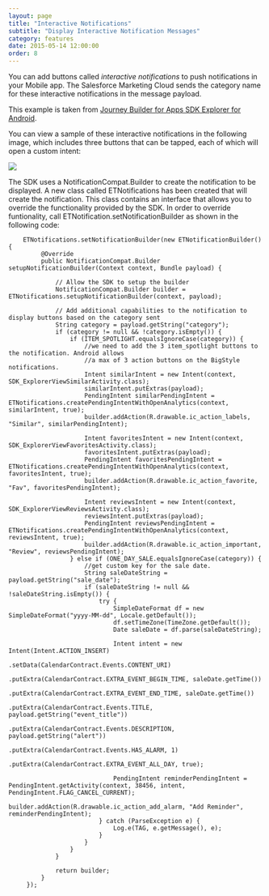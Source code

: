 ```yaml
---
layout: page
title: "Interactive Notifications"
subtitle: "Display Interactive Notification Messages"
category: features
date: 2015-05-14 12:00:00
order: 8
---
```

You can add buttons called *interactive notifications* to push notifications in your Mobile app. The Salesforce Marketing Cloud sends the category name for these interactive notifications in the message payload. 

This example is taken from <a href="https://github.com/ExactTarget/JB4A-SDK-Android/tree/master/JB4A-SDK-Explorer" target="_blank">Journey Builder for Apps SDK Explorer for Android</a>.

You can view a sample of these interactive notifications in the following image, which includes three buttons that can be tapped, each of which will open a custom intent:<br/>

<img class="img-responsive" src="{{ site.baseurl }}/assets/AndroidInteractiveNotification.png" />

The SDK uses a NotificationCompat.Builder to create the notification to be displayed.  A new class called ETNotifications has been created that will create the notification.  This class contains an interface that allows you to override the functionality provided by the SDK.  In order to override funtionality, call ETNotification.setNotificationBuilder as shown in the following code:

~~~
    ETNotifications.setNotificationBuilder(new ETNotificationBuilder() {
         @Override
         public NotificationCompat.Builder setupNotificationBuilder(Context context, Bundle payload) {

             // Allow the SDK to setup the builder
             NotificationCompat.Builder builder = ETNotifications.setupNotificationBuilder(context, payload);

             // Add additional capabilities to the notification to display buttons based on the category sent
             String category = payload.getString("category");
             if (category != null && !category.isEmpty()) {
                 if (ITEM_SPOTLIGHT.equalsIgnoreCase(category)) {
                     //we need to add the 3 item_spotlight buttons to the notification. Android allows
                     //a max of 3 action buttons on the BigStyle notifications.
                     Intent similarIntent = new Intent(context, SDK_ExplorerViewSimilarActivity.class);
                     similarIntent.putExtras(payload);
                     PendingIntent similarPendingIntent = ETNotifications.createPendingIntentWithOpenAnalytics(context, similarIntent, true);
                     builder.addAction(R.drawable.ic_action_labels, "Similar", similarPendingIntent);

                     Intent favoritesIntent = new Intent(context, SDK_ExplorerViewFavoritesActivity.class);
                     favoritesIntent.putExtras(payload);
                     PendingIntent favoritesPendingIntent = ETNotifications.createPendingIntentWithOpenAnalytics(context, favoritesIntent, true);
                     builder.addAction(R.drawable.ic_action_favorite, "Fav", favoritesPendingIntent);

                     Intent reviewsIntent = new Intent(context, SDK_ExplorerViewReviewsActivity.class);
                     reviewsIntent.putExtras(payload);
                     PendingIntent reviewsPendingIntent = ETNotifications.createPendingIntentWithOpenAnalytics(context, reviewsIntent, true);
                     builder.addAction(R.drawable.ic_action_important, "Review", reviewsPendingIntent);
                 } else if (ONE_DAY_SALE.equalsIgnoreCase(category)) {
                     //get custom key for the sale date.
                     String saleDateString = payload.getString("sale_date");
                     if (saleDateString != null && !saleDateString.isEmpty()) {
                         try {
                             SimpleDateFormat df = new SimpleDateFormat("yyyy-MM-dd", Locale.getDefault());
                             df.setTimeZone(TimeZone.getDefault());
                             Date saleDate = df.parse(saleDateString);

                             Intent intent = new Intent(Intent.ACTION_INSERT)
                                     .setData(CalendarContract.Events.CONTENT_URI)
                                     .putExtra(CalendarContract.EXTRA_EVENT_BEGIN_TIME, saleDate.getTime())
                                     .putExtra(CalendarContract.EXTRA_EVENT_END_TIME, saleDate.getTime())
                                     .putExtra(CalendarContract.Events.TITLE, payload.getString("event_title"))
                                     .putExtra(CalendarContract.Events.DESCRIPTION, payload.getString("alert"))
                                     .putExtra(CalendarContract.Events.HAS_ALARM, 1)
                                     .putExtra(CalendarContract.EXTRA_EVENT_ALL_DAY, true);

                             PendingIntent reminderPendingIntent = PendingIntent.getActivity(context, 38456, intent, PendingIntent.FLAG_CANCEL_CURRENT);
                             builder.addAction(R.drawable.ic_action_add_alarm, "Add Reminder", reminderPendingIntent);
                         } catch (ParseException e) {
                             Log.e(TAG, e.getMessage(), e);
                         }
                     }
                 }
             }

             return builder;
         }
     });
~~~
